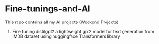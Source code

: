 # Fine-tunings-and-AI
This repo contains all my AI projects (Weekend Projects)
1. Fine tuning distilgpt2 a lightweight gpt2 model for text generation from IMDB dataset using huggingface Transformers library 
